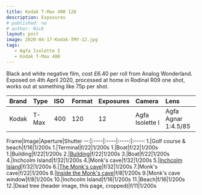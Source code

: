 ```yaml
---
title: Kodak T-Max 400 120
description: Exposures
# published: no
# author: Nick
layout: post
image: 2020-04-17-Kodak-TMY-12.jpg
tags:
   - Agfa Isolette I
   - Kodak T-Max 400
---
```

Black and white negative film, cost £6.40 per roll from Analog Wonderland. Exposed on 4th April 2020, processed at home in Rodinal R09 one shot, works out at something like 75p per shot.

Brand|Type|ISO|Format|Exposures|Camera|Lens
:----|:---|:--|:-----|:--------|:-----|:----
Kodak|T-Max|400|120|12|Agfa Isolette I|Agfa Agnar 1:4.5/85

Frame|Image|Aperture|Shutter
--:|:----|:----|:----:|:----:
1.|Golf course & beach|f/16|1/200s
1.|Terminal|f/22|1/200s
1.|Boat|f/22|1/200s
1.|Building|f/22|1/200s
2.|[Building](/2020/04/04/self-isoletting-with-Kodak-T-Max-400.html)|f/22|1/200s
3.|Boat|f/22|1/200s
4.|Inchcolm Island|f/32|1/200s
4.|Monk's cave|f/32|1/200s
5.|[Inchcolm Island](/2020/04/04/self-isoletting-with-Kodak-T-Max-400.html)|f/32|1/200s
6.|[The Monk's cave](/2020/04/04/self-isoletting-with-Kodak-T-Max-400.html)|f/32|1/200s
7.|Monk's cave|f/22|1/200s
8.|[Inside the Monk's cave](/2020/04/04/self-isoletting-with-Kodak-T-Max-400.html)|f/8|1/200s
9.|Monk's cave window|f/8|1/200s
10.|Inchcolm Island|f/16|1/200s
11.|Beach|f/16|1/200s
12.|Dead tree (header image, this page, cropped)|f/11|1/200s
